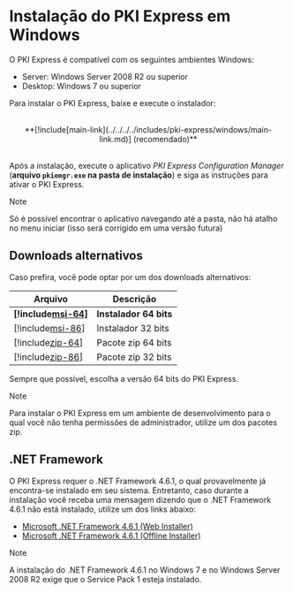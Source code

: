 ﻿# Instalação do PKI Express em Windows

O PKI Express é compatível com os seguintes ambientes Windows:

* Server: Windows Server 2008 R2 ou superior
* Desktop: Windows 7 ou superior

Para instalar o PKI Express, baixe e execute o instalador:

<br />
<center>
**[!include[main-link](../../../../includes/pki-express/windows/main-link.md)] (recomendado)**
</center>
<br />

Após a instalação, execute o aplicativo *PKI Express Configuration Manager* (**arquivo `pkiemgr.exe` na pasta de instalação**) e siga as instruções
para ativar o PKI Express.

> [!NOTE]
> Só é possível encontrar o aplicativo navegando até a pasta, não há atalho no menu iniciar (isso será corrigido em uma versão futura)

## Downloads alternativos

Caso prefira, você pode optar por um dos downloads alternativos:

Arquivo                                                                         | Descrição
------------------------------------------------------------------------------- | ------------------
**[!include[msi-64](../../../../includes/pki-express/windows/link-msi-64.md)]** | **Instalador 64 bits**
[!include[msi-86](../../../../includes/pki-express/windows/link-msi-86.md)]     | Instalador 32 bits
[!include[zip-64](../../../../includes/pki-express/windows/link-zip-64.md)]     | Pacote zip 64 bits
[!include[zip-86](../../../../includes/pki-express/windows/link-zip-86.md)]     | Pacote zip 32 bits

Sempre que possível, escolha a versão 64 bits do PKI Express.

> [!NOTE]
> Para instalar o PKI Express em um ambiente de desenvolvimento para o qual você não tenha permissões de administrador,
> utilize um dos pacotes zip.

## .NET Framework

O PKI Express requer o .NET Framework 4.6.1, o qual provavelmente já encontra-se instalado em seu sistema. Entretanto,
caso durante a instalação você receba uma mensagem dizendo que o .NET Framework 4.6.1 não está instalado, utilize
um dos links abaixo:

* [Microsoft .NET Framework 4.6.1 (Web Installer)](https://www.microsoft.com/en-us/download/details.aspx?id=49981)
* [Microsoft .NET Framework 4.6.1 (Offline Installer)](https://www.microsoft.com/en-us/download/details.aspx?id=49982)

> [!NOTE]
> A instalação do .NET Framework 4.6.1 no Windows 7 e no Windows Server 2008 R2 exige que o Service Pack 1
> esteja instalado.
